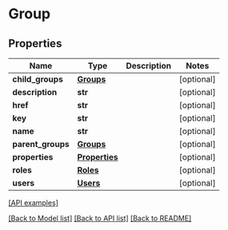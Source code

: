 # Group

## Properties
Name | Type | Description | Notes
------------ | ------------- | ------------- | -------------
**child_groups** | [**Groups**](Groups.md) |  | [optional] 
**description** | **str** |  | [optional] 
**href** | **str** |  | [optional] 
**key** | **str** |  | [optional] 
**name** | **str** |  | [optional] 
**parent_groups** | [**Groups**](Groups.md) |  | [optional] 
**properties** | [**Properties**](Properties.md) |  | [optional] 
**roles** | [**Roles**](Roles.md) |  | [optional] 
**users** | [**Users**](Users.md) |  | [optional] 

[[API examples]](http://devopshq.github.io/teamcity/teamcity_models/Group.html)

[[Back to Model list]](../README.md#documentation-for-models) [[Back to API list]](../README.md#documentation-for-api-endpoints) [[Back to README]](../README.md)


